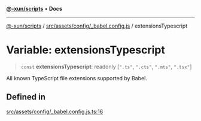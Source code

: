 [**@-xun/scripts**](../../../../../README.md) • **Docs**

***

[@-xun/scripts](../../../../../README.md) / [src/assets/config/\_babel.config.js](../README.md) / extensionsTypescript

# Variable: extensionsTypescript

> `const` **extensionsTypescript**: readonly [`".ts"`, `".cts"`, `".mts"`, `".tsx"`]

All known TypeScript file extensions supported by Babel.

## Defined in

[src/assets/config/\_babel.config.js.ts:16](https://github.com/Xunnamius/xscripts/blob/ca4900adafe61fe400aec55151e46f5130a666a6/src/assets/config/_babel.config.js.ts#L16)
